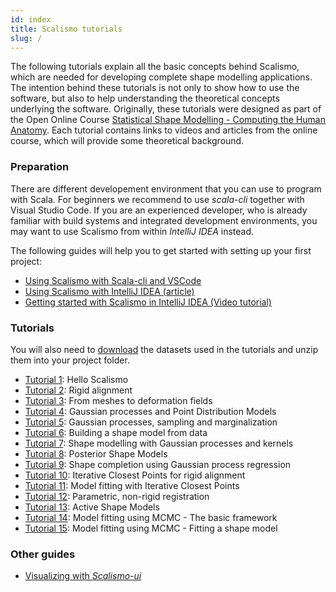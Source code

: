 ```yaml
---
id: index
title: Scalismo tutorials
slug: /
---
```


The following tutorials explain all the basic concepts behind Scalismo, which are needed for developing complete shape modelling applications.
The intention behind these tutorials is not only to show how to use the software, but also to help understanding the theoretical concepts underlying the software.
Originally, these tutorials were designed as part of the Open Online Course [Statistical Shape Modelling - Computing the Human Anatomy](https://www.futurelearn.com/courses/statistical-shape-modelling).
Each tutorial contains links to videos and articles from the online course, which will
provide some theoretical background.

### Preparation

There are different developement environment that you can use to program with Scala. For beginners we recommend to use *scala-cli* together with Visual Studio Code. If you are an experienced developer, who is already familiar with build systems and integrated development environments, you may want to use Scalismo from within *IntelliJ IDEA* instead.

The following guides will help you to get started with setting up your first project:
* [Using Scalismo with Scala-cli and VSCode](Setup/vscode.md)
* [Using Scalismo with IntelliJ IDEA (article)](Setup/ide.md)
* [Getting started with Scalismo in IntelliJ IDEA (Video tutorial)](https://www.youtube.com/watch?v=E3br5-Yr-h8)


### Tutorials

You will also need to [download](https://drive.switch.ch/index.php/s/zOJDpqh2ZGxzJJH) the datasets used in the tutorials and unzip them into your project folder.


* [Tutorial 1](Tutorials/tutorial01.md): Hello Scalismo
* [Tutorial 2](Tutorials/tutorial02.md): Rigid alignment
* [Tutorial 3](Tutorials/tutorial03.md): From meshes to deformation fields
* [Tutorial 4](Tutorials/tutorial04.md): Gaussian processes and Point Distribution Models
* [Tutorial 5](Tutorials/tutorial05.md): Gaussian processes, sampling and marginalization
* [Tutorial 6](Tutorials/tutorial06.md): Building a shape model from data
* [Tutorial 7](Tutorials/tutorial07.md): Shape modelling with Gaussian processes and kernels
* [Tutorial 8](Tutorials/tutorial08.md): Posterior Shape Models
* [Tutorial 9](Tutorials/tutorial09.md): Shape completion using Gaussian process regression
* [Tutorial 10](Tutorials/tutorial10.md): Iterative Closest Points for rigid alignment
* [Tutorial 11](Tutorials/tutorial11.md): Model fitting with Iterative Closest Points
* [Tutorial 12](Tutorials/tutorial12.md): Parametric, non-rigid registration
* [Tutorial 13](Tutorials/tutorial13.md): Active Shape Models
* [Tutorial 14](Tutorials/tutorial14.md): Model fitting using MCMC - The basic framework
* [Tutorial 15](Tutorials/tutorial15.md): Model fitting using MCMC - Fitting a shape model


### Other guides

* [Visualizing with *Scalismo-ui*](scalismo-ui-introduction.md)

